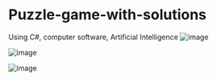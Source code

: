 # Puzzle-game-with-solutions
Using C#, computer software, Artificial Intelligence
![image](https://github.com/huedo2102/Puzzle-game-with-solutions/assets/118194834/d47d9d14-a4f5-41ce-8da8-54fabb0e317b)

![image](https://github.com/huedo2102/Puzzle-game-with-solutions/assets/118194834/aa3b9909-f908-40af-9d26-a1dab825f92d)

![image](https://github.com/huedo2102/Puzzle-game-with-solutions/assets/118194834/74aa49bd-daa7-4176-949c-7ce77be77949)
